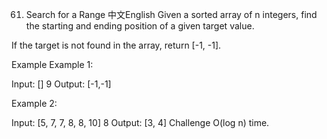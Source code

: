 61. Search for a Range
中文English
Given a sorted array of n integers, find the starting and ending position of a given target value.

If the target is not found in the array, return [-1, -1].

Example
Example 1:

Input:
[]
9
Output:
[-1,-1]

Example 2:

Input:
[5, 7, 7, 8, 8, 10]
8
Output:
[3, 4]
Challenge
O(log n) time.